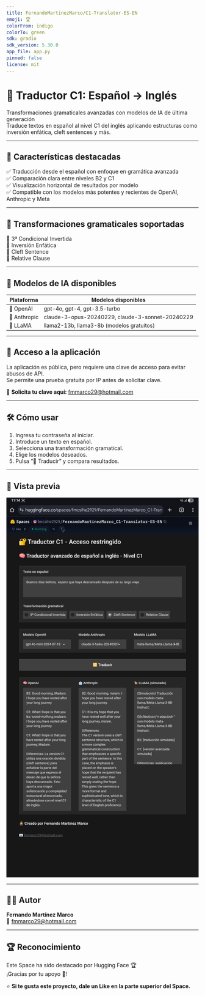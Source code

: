 ```yaml
---
title: FernandoMartinezMarco/C1-Translator-ES-EN
emoji: 🏆
colorFrom: indigo
colorTo: green
sdk: gradio
sdk_version: 5.30.0
app_file: app.py
pinned: false
license: mit
---
```

# 🧠 Traductor C1: Español → Inglés

Transformaciones gramaticales avanzadas con modelos de IA de última generación  
Traduce textos en español al nivel C1 del inglés aplicando estructuras como inversión enfática, cleft sentences y más.

---

## 🚀 Características destacadas

✅ Traducción desde el español con enfoque en gramática avanzada  
✅ Comparación clara entre niveles B2 y C1  
✅ Visualización horizontal de resultados por modelo  
✅ Compatible con los modelos más potentes y recientes de OpenAI, Anthropic y Meta

---

## 🧪 Transformaciones gramaticales soportadas

🔹 3ª Condicional Invertida  
🔹 Inversión Enfática  
🔹 Cleft Sentence  
🔹 Relative Clause

---

## 🤖 Modelos de IA disponibles

| Plataforma   | Modelos disponibles                                      |
|-------------|----------------------------------------------------------|
| 🧠 OpenAI    | gpt-4o, gpt-4, gpt-3.5-turbo                             |
| 🤖 Anthropic | claude-3-opus-20240229, claude-3-sonnet-20240229        |
| 🦙 LLaMA     | llama2-13b, llama3-8b (modelos gratuitos)                |

---

## 🔐 Acceso a la aplicación

La aplicación es pública, pero requiere una clave de acceso para evitar abusos de API.  
Se permite una prueba gratuita por IP antes de solicitar clave.

📩 **Solicita tu clave aquí:** fmmarco29@hotmail.com

---

## 🛠️ Cómo usar

1. Ingresa tu contraseña al iniciar.  
2. Introduce un texto en español.  
3. Selecciona una transformación gramatical.  
4. Elige los modelos deseados.  
5. Pulsa “🔁 Traducir” y compara resultados.

---

## 📸 Vista previa

![Vista previa de la app](./preview.jpg)

---

## 👨‍💻 Autor

**Fernando Martínez Marco**  
📧 fmmarco29@hotmail.com

---

## 🏆 Reconocimiento

Este Space ha sido destacado por Hugging Face 🏆  
¡Gracias por tu apoyo 🙌!

⭐️ **Si te gusta este proyecto, dale un Like en la parte superior del Space.**